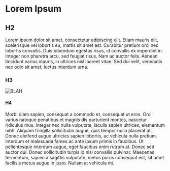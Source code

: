 # Lorem Ipsum

## H2

[Lorem ipsum](https://blue-skies-smiling-at-me.github.io) dolor sit amet, consectetur adipiscing elit. Etiam mauris elit, scelerisque vel lobortis eu, mattis sit amet est. Curabitur pretium orci nec lobortis convallis. Duis bibendum egestas risus, id convallis ex imperdiet in. Integer non pharetra arcu, sed feugiat risus. Nam ac auctor felis. Aenean tincidunt varius mauris, in ultrices nisl laoreet vitae. Sed dui velit, venenatis nec odio sit amet, luctus interdum urna.



### H3

![BLAH](https://upload.wikimedia.org/wikipedia/commons/a/ad/Clouds_Rest_arete.jpg)

#### H4

Morbi diam sapien, consequat a commodo et, consequat ut eros. Orci varius natoque penatibus et magnis dis parturient montes, nascetur ridiculus mus. Integer nec nulla vulputate, iaculis sapien ultrices, elementum nibh. Aliquam fringilla sollicitudin augue, quis tempor nulla placerat at. Donec eleifend augue ultricies sapien lobortis, ac vehicula nulla pretium. Interdum et malesuada fames ac ante ipsum primis in faucibus. Ut pellentesque interdum augue, eget faucibus enim rutrum at. Donec sed auctor dui. Donec sollicitudin turpis id nisi convallis pulvinar. Maecenas fermentum, sapien a sagittis vulputate, metus purus consequat est, sit amet facilisis metus augue in justo. Nullam at vehicula mi.
